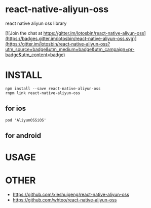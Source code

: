 # react-native-aliyun-oss
react native aliyun oss library

[![Join the chat at https://gitter.im/lotosbin/react-native-aliyun-oss](https://badges.gitter.im/lotosbin/react-native-aliyun-oss.svg)](https://gitter.im/lotosbin/react-native-aliyun-oss?utm_source=badge&utm_medium=badge&utm_campaign=pr-badge&utm_content=badge)


# INSTALL 
```
npm install --save react-native-aliyun-oss
rnpm link react-native-aliyun-oss
```

## for ios
```Podfile
pod 'AliyunOSSiOS'
```

## for android


# USAGE


# OTHER 
- https://github.com/xieshuigeng/react-native-aliyun-oss
- https://github.com/whtoo/react-native-aliyun-oss
